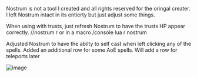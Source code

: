 Nostrum is not a tool I created and all rights reserved for the oringal creater.
I left Nostrum intact in its entierty but just adjust some things.

When using with trusts, just refresh Nostrum to have the trusts HP appear correctly.
//nostrum r
or in a macro 
/console lua r nostrum

Adjusted Nostrum to have the abilty to self cast when left clicking any of the spells.
Added an additional row for some AoE spells.
Will add a row for teleports later

![image](https://github.com/Shockii/FFXI-Nostrum/assets/41841794/e889e641-fdb3-46a8-9cc0-2769dc67bc73)
